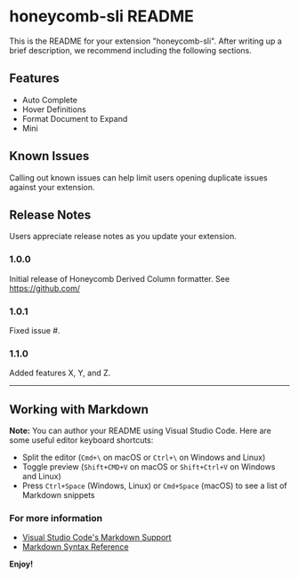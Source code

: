 # honeycomb-sli README

This is the README for your extension "honeycomb-sli". After writing up a brief description, we recommend including the following sections.

## Features

- Auto Complete
- Hover Definitions
- Format Document to Expand
- Mini


## Known Issues

Calling out known issues can help limit users opening duplicate issues against your extension.

## Release Notes

Users appreciate release notes as you update your extension.

### 1.0.0

Initial release of Honeycomb Derived Column formatter.  See https://github.com/



### 1.0.1

Fixed issue #.

### 1.1.0

Added features X, Y, and Z.

-----------------------------------------------------------------------------------------------------------

## Working with Markdown

**Note:** You can author your README using Visual Studio Code.  Here are some useful editor keyboard shortcuts:

* Split the editor (`Cmd+\` on macOS or `Ctrl+\` on Windows and Linux)
* Toggle preview (`Shift+CMD+V` on macOS or `Shift+Ctrl+V` on Windows and Linux)
* Press `Ctrl+Space` (Windows, Linux) or `Cmd+Space` (macOS) to see a list of Markdown snippets

### For more information

* [Visual Studio Code's Markdown Support](http://code.visualstudio.com/docs/languages/markdown)
* [Markdown Syntax Reference](https://help.github.com/articles/markdown-basics/)

**Enjoy!**
